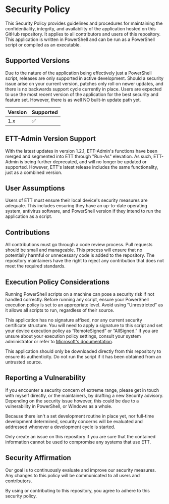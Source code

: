 # Security Policy

This Security Policy provides guidelines and procedures for maintaining the confidentiality, integrity, and availability of the application hosted on this GitHub repository. It applies to all contributors and users of this repository. This application is written in PowerShell and can be run as a PowerShell script or compiled as an executable.

## Supported Versions

Due to the nature of the application being effectively just a PowerShell script, releases are only supported in active development. Should a security issue arise on your current version, patches only roll on newer updates, and there is no backwards support cycle currently in place. Users are expected to use the most recent version of the application for the best security and feature set. However, there is as well NO built-in update path yet.

| Version | Supported          |
| ------- | ------------------ |
| 1.x     | :white_check_mark: |

## ETT-Admin Version Support

With the latest updates in version 1.2.1, ETT-Admin's functions have been merged and segmented into ETT through "Run-As" elevation. As such, ETT-Admin is being further deprecated, and will no longer be updated or supported. However, ETT's latest release includes the same functionality, just as a combined version.

## User Assumptions

Users of ETT must ensure their local device's security measures are adequate. This includes ensuring they have an up-to-date operating system, antivirus software, and PowerShell version if they intend to run the application as a script.

## Contributions

All contributions must go through a code review process. Pull requests should be small and manageable. This process will ensure that no potentially harmful or unnecessary code is added to the repository. The repository maintainers have the right to reject any contribution that does not meet the required standards.

## Execution Policy Considerations

Running PowerShell scripts on a machine can pose a security risk if not handled correctly. Before running any script, ensure your PowerShell execution policy is set to an appropriate level. Avoid using "Unrestricted" as it allows all scripts to run, regardless of their source.

This application has no signature affixed, nor any current security certificate structure. You will need to apply a signature to this script and set your device execution policy as “RemoteSigned” or “AllSigned.”  If you are unsure about your execution policy settings, consult your system administrator or refer to [Microsoft's documentation]( https://learn.microsoft.com/en-us/powershell/module/microsoft.powershell.core/about/about_execution_policies?view=powershell-7.3).

This application should only be downloaded directly from this repository to ensure its authenticity. Do not run the script if it has been obtained from an untrusted source.

## Reporting a Vulnerability

If you encounter a security concern of extreme range, please get in touch with myself directly, or the maintainers, by drafting a new Security advisory. Depending on the security issue however, this could be due to a vulnerability in PowerShell, or Windows as a whole. 

Because there isn't a set development routine in place yet, nor full-time development determined, security concerns will be evaluated and addressed whenever a development cycle is started. 

Only create an issue on this repository if you are sure that the contained information cannot be used to compromise any systems that use ETT.

## Security Affirmation

Our goal is to continuously evaluate and improve our security measures. Any changes to this policy will be communicated to all users and contributors.

By using or contributing to this repository, you agree to adhere to this security policy.
